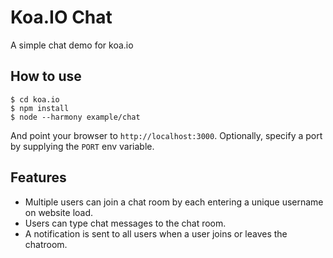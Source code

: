 
# Koa.IO Chat

A simple chat demo for koa.io

## How to use

```
$ cd koa.io
$ npm install
$ node --harmony example/chat
```

And point your browser to `http://localhost:3000`. Optionally, specify
a port by supplying the `PORT` env variable.

## Features

- Multiple users can join a chat room by each entering a unique username
on website load.
- Users can type chat messages to the chat room.
- A notification is sent to all users when a user joins or leaves
the chatroom.

